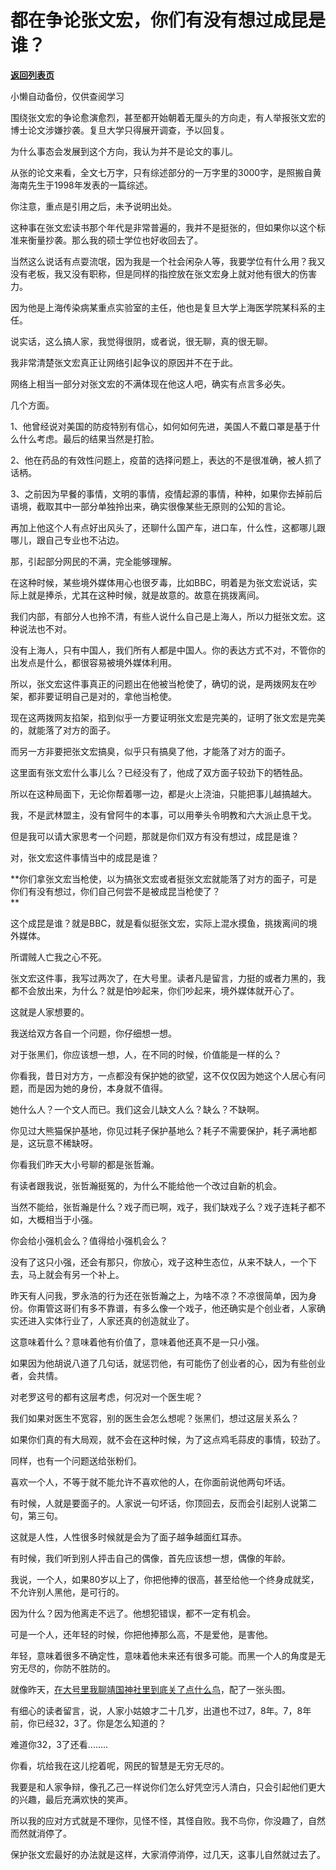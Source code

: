 # 都在争论张文宏，你们有没有想过成昆是谁？

[**返回列表页**](/gzh/记忆承载3)

小懒自动备份，仅供查阅学习

围绕张文宏的争论愈演愈烈，甚至都开始朝着无厘头的方向走，有人举报张文宏的博士论文涉嫌抄袭。复旦大学只得展开调查，予以回复。

  

为什么事态会发展到这个方向，我认为并不是论文的事儿。  

  

从张的论文来看，全文七万字，只有综述部分的一万字里的3000字，是照搬自黄海南先生于1998年发表的一篇综述。

  

你注意，重点是引用之后，未予说明出处。  

  

这种事在张文宏读书那个年代是非常普遍的，我并不是挺张的，但如果你以这个标准来衡量抄袭。那么我的硕士学位也好收回去了。

  

当然这么说话有点耍流氓，因为我是一个社会闲杂人等，我要学位有什么用？我又没有老板，我又没有职称，但是同样的指控放在张文宏身上就对他有很大的伤害力。  

  

因为他是上海传染病某重点实验室的主任，他也是复旦大学上海医学院某科系的主任。  

  

说实话，这么搞人家，我觉得很阴，或者说，很无聊，真的很无聊。

  

我非常清楚张文宏真正让网络引起争议的原因并不在于此。

  

网络上相当一部分对张文宏的不满体现在他这人吧，确实有点言多必失。  

  

几个方面。

  

1、他曾经说对美国的防疫特别有信心，如何如何先进，美国人不戴口罩是基于什么什么考虑。最后的结果当然是打脸。

  

2、他在药品的有效性问题上，疫苗的选择问题上，表达的不是很准确，被人抓了话柄。

  

3、之前因为早餐的事情，文明的事情，疫情起源的事情，种种，如果你去掉前后语境，截取其中一部分单独拎出来，确实很像某些无原则的公知的言论。

  

再加上他这个人有点好出风头了，还聊什么国产车，进口车，什么性，这都哪儿跟哪儿，跟自己专业也不沾边。  

  

那，引起部分网民的不满，完全能够理解。  

  

在这种时候，某些境外媒体用心也很歹毒，比如BBC，明着是为张文宏说话，实际上就是捧杀，尤其在这种时候，就是故意的。故意在挑拨离间。

  

我们内部，有部分人也拎不清，有些人说什么自己是上海人，所以力挺张文宏。这种说法也不对。  

  

没有上海人，只有中国人，我们所有人都是中国人。你的表达方式不对，不管你的出发点是什么，都很容易被境外媒体利用。

  

所以，张文宏这件事真正的问题出在他被当枪使了，确切的说，是两拨网友在吵架，都非要证明自己是对的，拿他当枪使。  

  

现在这两拨网友掐架，掐到似乎一方要证明张文宏是完美的，证明了张文宏是完美的，就能落了对方的面子。  

  

而另一方非要把张文宏搞臭，似乎只有搞臭了他，才能落了对方的面子。

  

这里面有张文宏什么事儿么？已经没有了，他成了双方面子较劲下的牺牲品。

  

所以在这种局面下，无论你帮着哪一边，都是火上浇油，只能把事儿越搞越大。

  

我，不是武林盟主，没有曾阿牛的本事，可以用拳头令明教和六大派止息干戈。  

  

但是我可以请大家思考一个问题，那就是你们双方有没有想过，成昆是谁？  

  

对，张文宏这件事情当中的成昆是谁？  

  

 **你们拿张文宏当枪使，以为搞张文宏或者挺张文宏就能落了对方的面子，可是你们有没有想过，你们自己何尝不是被成昆当枪使了？  
**

  

这个成昆是谁？就是BBC，就是看似挺张文宏，实际上混水摸鱼，挑拨离间的境外媒体。  

  

所谓贼人亡我之心不死。  

  

张文宏这件事，我写过两次了，在大号里。读者凡是留言，力挺的或者力黑的，我都不会放出来，为什么？就是怕吵起来，你们吵起来，境外媒体就开心了。  

  

这就是人家想要的。  

  

我送给双方各自一个问题，你仔细想一想。  

  

对于张黑们，你应该想一想，人，在不同的时候，价值能是一样的么？  

  

你看我，昔日对方方，一点都没有保护她的欲望，这不仅仅因为她这个人居心有问题，而是因为她的身份，本身就不值得。  

  

她什么人？一个文人而已。我们这会儿缺文人么？缺么？不缺啊。  

  

你见过大熊猫保护基地，你见过耗子保护基地么？耗子不需要保护，耗子满地都是，这玩意不稀缺呀。  

  

你看我们昨天大小号聊的都是张哲瀚。  

  

有读者跟我说，张哲瀚挺冤的，为什么不能给他一个改过自新的机会。

  

当然不能给，张哲瀚是什么？戏子而已啊，戏子，我们缺戏子么？戏子连耗子都不如，大概相当于小强。  

  

你会给小强机会么？值得给小强机会么？  

  

没有了这只小强，还会有那只，你放心，戏子这种生态位，从来不缺人，一个下去，马上就会有另一个补上。  

  

昨天有人问我，罗永浩的行为还在张哲瀚之上，为啥不凉？不凉很简单，因为身份。你甭管这哥们有多不靠谱，有多么像一个戏子，他还确实是个创业者，人家确实还进入实体行业了，人家还真的创造就业了。

  

这意味着什么？意味着他有价值了，意味着他还真不是一只小强。

  

如果因为他胡说八道了几句话，就惩罚他，有可能伤了创业者的心，因为有些创业者，会共情。

  

对老罗这号的都有这层考虑，何况对一个医生呢？  

  

我们如果对医生不宽容，别的医生会怎么想呢？张黑们，想过这层关系么？  

  

如果你们真的有大局观，就不会在这种时候，为了这点鸡毛蒜皮的事情，较劲了。  

  

同样，也有一个问题送给张粉们。

  

喜欢一个人，不等于就不能允许不喜欢他的人，在你面前说他两句坏话。  

  

有时候，人就是要面子的。人家说一句坏话，你顶回去，反而会引起别人说第二句，第三句。  

  

这就是人性，人性很多时候就是会为了面子越争越面红耳赤。  

  

有时候，我们听到别人抨击自己的偶像，首先应该想一想，偶像的年龄。  

  

我说，一个人，如果80岁以上了，你把他捧的很高，甚至给他一个终身成就奖，不允许别人黑他，是可行的。  

  

因为什么？因为他离走不远了。他想犯错误，都不一定有机会。

  

可是一个人，还年轻的时候，你把他捧那么高，不是爱他，是害他。

  

年轻，意味着很多不确定性，意味着他未来还有很多可能。而黑一个人的角度是无穷无尽的，你防不胜防的。  

  

就像昨天，[在大号里我聊靖国神社里到底关了点什么鸟](https://mp.weixin.qq.com/s?__biz=MzU0MjYwNDU2Mw==&mid=2247500514&idx=2&sn=7a9dae0cd24d34c32bfefc78c3774c36&chksm=fb1aae9ecc6d2788cc8d7637e33cb9435aef913f47dbe6879c97557eaf2850d9d66552a3681a&token=288438932&lang=zh_CN&scene=21#wechat_redirect)，配了一张头图。

  

有细心的读者留言，说，人家小姑娘才二十几岁，出道也不过7，8年。7，8年前，你已经32，3了。你是怎么知道的？  

  

难道你32，3了还看........  

  

你看，坑给我在这儿挖着呢，网民的智慧是无穷无尽的。  

  

我要是和人家争辩，像孔乙己一样说你们怎么好凭空污人清白，只会引起他们更大的兴趣，最后充满欢快的笑声。

  

所以我的应对方式就是不理你，见怪不怪，其怪自败。我不鸟你，你没趣了，自然而然就消停了。  

  

保护张文宏最好的办法就是这样，大家消停消停，过几天，这事儿自然就过去了。

